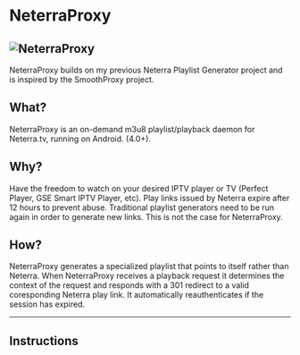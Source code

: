 # NeterraProxy

![NeterraProxy](https://raw.githubusercontent.com/sgloutnikov/NeterraProxy/master/app/src/main/res/mipmap-xxhdpi/ic_launcher.png)
---

NeterraProxy builds on my previous Neterra Playlist Generator project and is inspired by the SmoothProxy project.

## What?
NeterraProxy is an on-demand m3u8 playlist/playback daemon for Neterra.tv, running on Android. (4.0+).

## Why?
Have the freedom to watch on your desired IPTV player or TV (Perfect Player, GSE Smart IPTV Player, etc). Play links issued by Neterra expire after 12 hours to prevent abuse. Traditional playlist generators need to be run again in order to generate new links. This is not the case for NeterraProxy.

## How?
NeterraProxy generates a specialized playlist that points to itself rather than Neterra. When NeterraProxy receives a playback request it determines the context of the request and responds with a 301 redirect to a valid coresponding Neterra play link. It automatically reauthenticates if the session has expired.

---
## Instructions


